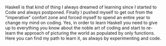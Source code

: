 Haskell is that kind of thing I always dreamed of learning since I started to Code and always postponed.
Finally I pushed myself to get out from the "imperative" confort zone and forced myself to spend an entire year to change my mind on coding.
Yes, in order to learn Haskell you need to give up to everything you know about the noble art of coding and start to re-learn the approach of picturing the world as populated by only functions. Here you can find my path to learn it, as always by experimenting and code.
